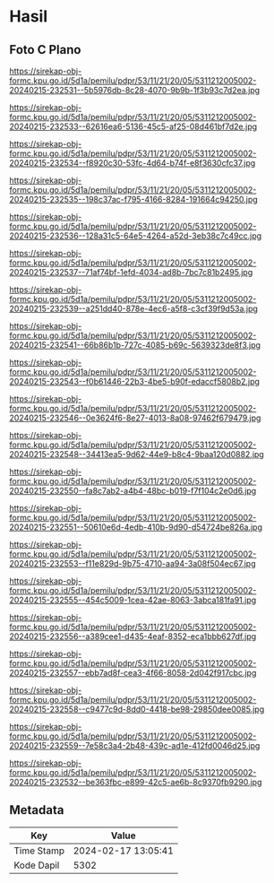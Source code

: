 # Hasil

## Foto C Plano

https://sirekap-obj-formc.kpu.go.id/5d1a/pemilu/pdpr/53/11/21/20/05/5311212005002-20240215-232531--5b5976db-8c28-4070-9b9b-1f3b93c7d2ea.jpg

https://sirekap-obj-formc.kpu.go.id/5d1a/pemilu/pdpr/53/11/21/20/05/5311212005002-20240215-232533--62616ea6-5136-45c5-af25-08d461bf7d2e.jpg

https://sirekap-obj-formc.kpu.go.id/5d1a/pemilu/pdpr/53/11/21/20/05/5311212005002-20240215-232534--f8920c30-53fc-4d64-b74f-e8f3630cfc37.jpg

https://sirekap-obj-formc.kpu.go.id/5d1a/pemilu/pdpr/53/11/21/20/05/5311212005002-20240215-232535--198c37ac-f795-4166-8284-191664c94250.jpg

https://sirekap-obj-formc.kpu.go.id/5d1a/pemilu/pdpr/53/11/21/20/05/5311212005002-20240215-232536--128a31c5-64e5-4264-a52d-3eb38c7c49cc.jpg

https://sirekap-obj-formc.kpu.go.id/5d1a/pemilu/pdpr/53/11/21/20/05/5311212005002-20240215-232537--71af74bf-1efd-4034-ad8b-7bc7c81b2495.jpg

https://sirekap-obj-formc.kpu.go.id/5d1a/pemilu/pdpr/53/11/21/20/05/5311212005002-20240215-232539--a251dd40-878e-4ec6-a5f8-c3cf39f9d53a.jpg

https://sirekap-obj-formc.kpu.go.id/5d1a/pemilu/pdpr/53/11/21/20/05/5311212005002-20240215-232541--66b86b1b-727c-4085-b69c-5639323de8f3.jpg

https://sirekap-obj-formc.kpu.go.id/5d1a/pemilu/pdpr/53/11/21/20/05/5311212005002-20240215-232543--f0b61446-22b3-4be5-b90f-edaccf5808b2.jpg

https://sirekap-obj-formc.kpu.go.id/5d1a/pemilu/pdpr/53/11/21/20/05/5311212005002-20240215-232546--0e3624f6-8e27-4013-8a08-97462f679479.jpg

https://sirekap-obj-formc.kpu.go.id/5d1a/pemilu/pdpr/53/11/21/20/05/5311212005002-20240215-232548--34413ea5-9d62-44e9-b8c4-9baa120d0882.jpg

https://sirekap-obj-formc.kpu.go.id/5d1a/pemilu/pdpr/53/11/21/20/05/5311212005002-20240215-232550--fa8c7ab2-a4b4-48bc-b019-f7f104c2e0d6.jpg

https://sirekap-obj-formc.kpu.go.id/5d1a/pemilu/pdpr/53/11/21/20/05/5311212005002-20240215-232551--50610e6d-4edb-410b-9d90-d54724be826a.jpg

https://sirekap-obj-formc.kpu.go.id/5d1a/pemilu/pdpr/53/11/21/20/05/5311212005002-20240215-232553--f11e829d-9b75-4710-aa94-3a08f504ec67.jpg

https://sirekap-obj-formc.kpu.go.id/5d1a/pemilu/pdpr/53/11/21/20/05/5311212005002-20240215-232555--454c5009-1cea-42ae-8063-3abca181fa91.jpg

https://sirekap-obj-formc.kpu.go.id/5d1a/pemilu/pdpr/53/11/21/20/05/5311212005002-20240215-232556--a389cee1-d435-4eaf-8352-eca1bbb627df.jpg

https://sirekap-obj-formc.kpu.go.id/5d1a/pemilu/pdpr/53/11/21/20/05/5311212005002-20240215-232557--ebb7ad8f-cea3-4f66-8058-2d042f917cbc.jpg

https://sirekap-obj-formc.kpu.go.id/5d1a/pemilu/pdpr/53/11/21/20/05/5311212005002-20240215-232558--c9477c9d-8dd0-4418-be98-29850dee0085.jpg

https://sirekap-obj-formc.kpu.go.id/5d1a/pemilu/pdpr/53/11/21/20/05/5311212005002-20240215-232559--7e58c3a4-2b48-439c-ad1e-412fd0046d25.jpg

https://sirekap-obj-formc.kpu.go.id/5d1a/pemilu/pdpr/53/11/21/20/05/5311212005002-20240215-232532--be363fbc-e899-42c5-ae6b-8c9370fb9290.jpg


## Metadata

| Key        | Value               |
| ---------- | ------------------- |
| Time Stamp | 2024-02-17 13:05:41 |
| Kode Dapil | 5302                |



